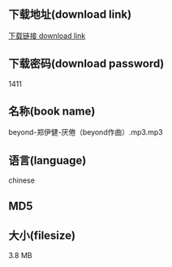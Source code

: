 ## 下载地址(download link)
[下载链接 download link](https://voluble-croquembouche-d321dc.netlify.app/?s=beyond-%E9%83%91%E4%BC%8A%E5%81%A5-%E5%8E%8C%E5%80%A6%EF%BC%88beyond%E4%BD%9C%E6%9B%B2%EF%BC%89.mp3)

## 下载密码(download password)
1411

## 名称(book name)
beyond-郑伊健-厌倦（beyond作曲）.mp3.mp3

## 语言(language)
chinese

## MD5


## 大小(filesize)
3.8 MB
